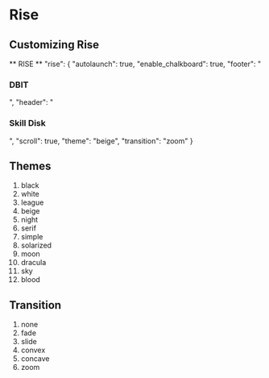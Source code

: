 # Rise

## Customizing Rise

** RISE **
"rise": {
    "autolaunch": true,
    "enable_chalkboard": true,
    "footer": "<h3>DBIT</h3>",
    "header": "<h3>Skill Disk</h3>",
    "scroll": true,
    "theme": "beige",
    "transition": "zoom"
  }
  
  
## Themes 

1. black 
2. white
3. league
4. beige
5. night
6. serif
7. simple
8. solarized
9. moon
10. dracula
11. sky
12. blood


## Transition
1. none
2. fade
3. slide
4. convex
5. concave
6. zoom

